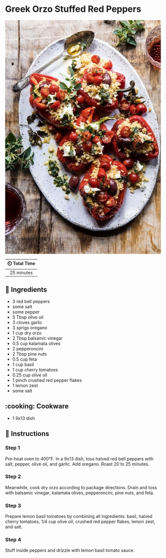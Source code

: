 # Greek Orzo Stuffed Red Peppers

![Greek Orzo Stuffed Red Peppers](../assets/images/greek-orzo-stuffed-red-peppers.jpg)

| :timer_clock: Total Time |
|:-----------------------: |
| 25 minutes |

## :salt: Ingredients

- 3 red bell peppers
- some salt
- some pepper
- 5 Tbsp olive oil
- 3 cloves garlic
- 3 sprigs oregano
- 1 cup dry orzo
- 2 Tbsp balsamic vinegar
- 0.5 cup kalamata olives
- 2 pepperoncini
- 2 Tbsp pine nuts
- 0.5 cup feta
- 1 cup basil
- 1 cup cherry tomatoes
- 0.25 cup olive oil
- 1 pinch crushed red pepper flakes
- 1 lemon zest
- some salt

## :cooking: Cookware

- 1 9x13 dish

## :pencil: Instructions

### Step 1

Pre-heat oven to 400°F. In a 9x13 dish, toss halved red bell peppers with salt, pepper, olive oil, and garlic. Add
oregano. Roast 20 to 25 minutes.

### Step 2

Meanwhile, cook dry orzo according to package directions. Drain and toss with balsamic vinegar, kalamata olives,
pepperoncini, pine nuts, and feta.

### Step 3

Prepare lemon basil tomatoes by combining all ingredients: basil, halved cherry tomatoes, 1/4 cup olive oil, crushed red
pepper flakes, lemon zest, and salt.

### Step 4

Stuff inside peppers and drizzle with lemon basil tomato sauce.
